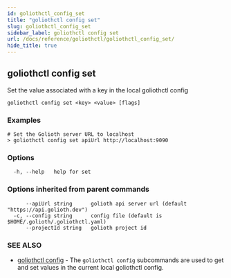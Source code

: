 ```yaml
---
id: goliothctl_config_set
title: "goliothctl config set"
slug: goliothctl_config_set
sidebar_label: goliothctl config set
url: /docs/reference/goliothctl/goliothctl_config_set/
hide_title: true
---
```

## goliothctl config set

Set the value associated with a key in the local goliothctl config

```
goliothctl config set <key> <value> [flags]
```

### Examples

```
# Set the Golioth server URL to localhost
> goliothctl config set apiUrl http://localhost:9090
```

### Options

```
  -h, --help   help for set
```

### Options inherited from parent commands

```
      --apiUrl string      golioth api server url (default "https://api.golioth.dev")
  -c, --config string      config file (default is $HOME/.golioth/.goliothctl.yaml)
      --projectId string   golioth project id
```

### SEE ALSO

* [goliothctl config](/docs/reference/goliothctl/goliothctl_config/)	 - The `goliothctl config` subcommands are used to get and set values in the current local goliothctl config.


